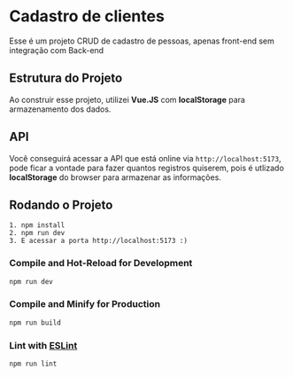 # Cadastro de clientes

Esse é um projeto CRUD de cadastro de pessoas, apenas front-end sem integração com Back-end

## Estrutura do Projeto

Ao construir esse projeto, utilizei **Vue.JS** com **localStorage** para armazenamento dos dados.

## API

Você conseguirá acessar a API que está online via ```http://localhost:5173```, pode ficar a vontade para fazer quantos registros quiserem, pois é utlizado **localStorage** do browser para armazenar as informações.

## Rodando o Projeto

```
1. npm install
2. npm run dev
3. E acessar a porta http://localhost:5173 :)
```

### Compile and Hot-Reload for Development

```sh
npm run dev
```

### Compile and Minify for Production

```sh
npm run build
```

### Lint with [ESLint](https://eslint.org/)

```sh
npm run lint
```
